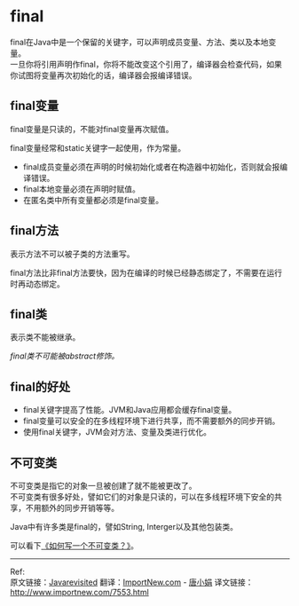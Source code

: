 # final

final在Java中是一个保留的关键字，可以声明成员变量、方法、类以及本地变量。  
一旦你将引用声明作final，你将不能改变这个引用了，编译器会检查代码，如果你试图将变量再次初始化的话，编译器会报编译错误。

## final变量

final变量是只读的，不能对final变量再次赋值。

final变量经常和static关键字一起使用，作为常量。

* final成员变量必须在声明的时候初始化或者在构造器中初始化，否则就会报编译错误。
* final本地变量必须在声明时赋值。
* 在匿名类中所有变量都必须是final变量。

## final方法

表示方法不可以被子类的方法重写。

final方法比非final方法要快，因为在编译的时候已经静态绑定了，不需要在运行时再动态绑定。

## final类

表示类不能被继承。

*final类不可能被abstract修饰。*

## final的好处

* final关键字提高了性能。JVM和Java应用都会缓存final变量。
* final变量可以安全的在多线程环境下进行共享，而不需要额外的同步开销。
* 使用final关键字，JVM会对方法、变量及类进行优化。

## 不可变类

不可变类是指它的对象一旦被创建了就不能被更改了。  
不可变类有很多好处，譬如它们的对象是只读的，可以在多线程环境下安全的共享，不用额外的同步开销等等。

Java中有许多类是final的，譬如String, Interger以及其他包装类。  

可以看下[《如何写一个不可变类？》](http://www.importnew.com/7535.html)。


---

Ref:  
原文链接：[Javarevisited](http://javarevisited.blogspot.hk/2011/12/final-variable-method-class-java.html)
翻译：[ImportNew.com](http://www.importnew.com/) - [唐小娟](http://www.importnew.com/author/tangxiaojuan)
译文链接：<http://www.importnew.com/7553.html>